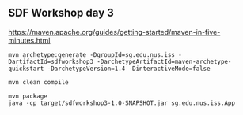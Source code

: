 ## SDF Workshop day 3

https://maven.apache.org/guides/getting-started/maven-in-five-minutes.html

```
mvn archetype:generate -DgroupId=sg.edu.nus.iss -DartifactId=sdfworkshop3 -DarchetypeArtifactId=maven-archetype-quickstart -DarchetypeVersion=1.4 -DinteractiveMode=false
```

```
mvn clean compile
```

```
mvn package
java -cp target/sdfworkshop3-1.0-SNAPSHOT.jar sg.edu.nus.iss.App
```